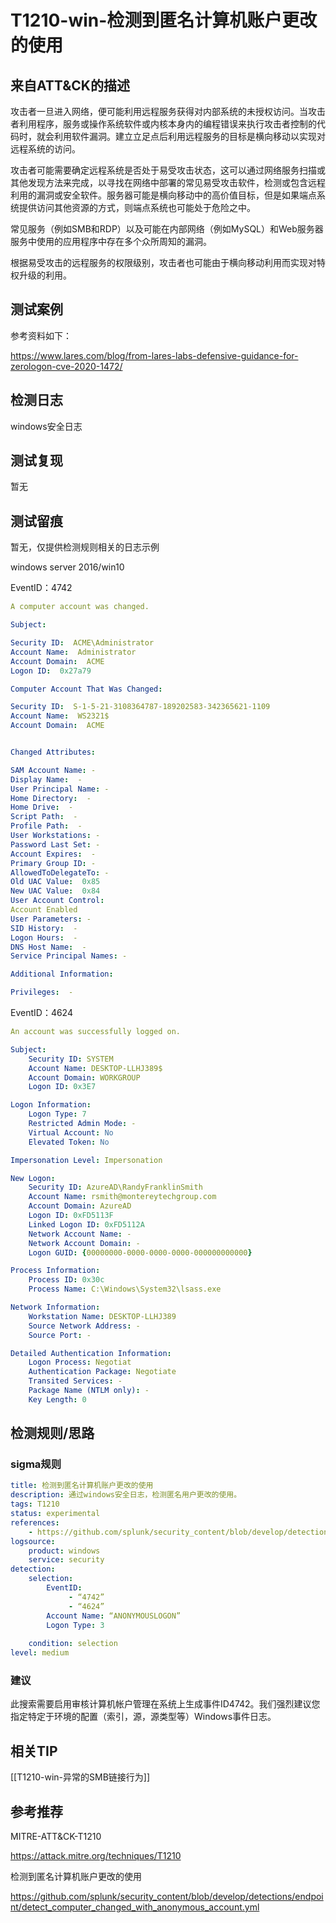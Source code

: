 # T1210-win-检测到匿名计算机账户更改的使用

## 来自ATT&CK的描述

攻击者一旦进入网络，便可能利用远程服务获得对内部系统的未授权访问。当攻击者利用程序，服务或操作系统软件或内核本身内的编程错误来执行攻击者控制的代码时，就会利用软件漏洞。建立立足点后利用远程服务的目标是横向移动以实现对远程系统的访问。

攻击者可能需要确定远程系统是否处于易受攻击状态，这可以通过网络服务扫描或其他发现方法来完成，以寻找在网络中部署的常见易受攻击软件，检测或包含远程利用的漏洞或安全软件。服务器可能是横向移动中的高价值目标，但是如果端点系统提供访问其他资源的方式，则端点系统也可能处于危险之中。

常见服务（例如SMB和RDP）以及可能在内部网络（例如MySQL）和Web服务器服务中使用的应用程序中存在多个众所周知的漏洞。

根据易受攻击的远程服务的权限级别，攻击者也可能由于横向移动利用而实现对特权升级的利用。

## 测试案例

参考资料如下：

<https://www.lares.com/blog/from-lares-labs-defensive-guidance-for-zerologon-cve-2020-1472/>

## 检测日志

windows安全日志

## 测试复现

暂无

## 测试留痕

暂无，仅提供检测规则相关的日志示例

windows server 2016/win10

EventID：4742

```yml
A computer account was changed.

Subject:

Security ID:  ACME\Administrator
Account Name:  Administrator
Account Domain:  ACME
Logon ID:  0x27a79

Computer Account That Was Changed:

Security ID:  S-1-5-21-3108364787-189202583-342365621-1109
Account Name:  WS2321$
Account Domain:  ACME


Changed Attributes:

SAM Account Name: -
Display Name:  -
User Principal Name: -
Home Directory:  -
Home Drive:  -
Script Path:  -
Profile Path:  -
User Workstations: -
Password Last Set: -
Account Expires:  -
Primary Group ID: -
AllowedToDelegateTo: -
Old UAC Value:  0x85
New UAC Value:  0x84
User Account Control: 
Account Enabled
User Parameters: -
SID History:  -
Logon Hours:  -
DNS Host Name:  -
Service Principal Names: -

Additional Information:

Privileges:  -
```

EventID：4624

```yml
An account was successfully logged on.

Subject:
    Security ID: SYSTEM
    Account Name: DESKTOP-LLHJ389$
    Account Domain: WORKGROUP
    Logon ID: 0x3E7

Logon Information:
    Logon Type: 7
    Restricted Admin Mode: -
    Virtual Account: No
    Elevated Token: No

Impersonation Level: Impersonation

New Logon:
    Security ID: AzureAD\RandyFranklinSmith
    Account Name: rsmith@montereytechgroup.com
    Account Domain: AzureAD
    Logon ID: 0xFD5113F
    Linked Logon ID: 0xFD5112A
    Network Account Name: -
    Network Account Domain: -
    Logon GUID: {00000000-0000-0000-0000-000000000000}

Process Information:
    Process ID: 0x30c
    Process Name: C:\Windows\System32\lsass.exe

Network Information:
    Workstation Name: DESKTOP-LLHJ389
    Source Network Address: -
    Source Port: -

Detailed Authentication Information:
    Logon Process: Negotiat
    Authentication Package: Negotiate
    Transited Services: -
    Package Name (NTLM only): -
    Key Length: 0
```

## 检测规则/思路

### sigma规则

```yml
title: 检测到匿名计算机账户更改的使用
description: 通过windows安全日志，检测匿名用户更改的使用。
tags: T1210
status: experimental
references:
    - https://github.com/splunk/security_content/blob/develop/detections/endpoint/detect_computer_changed_with_anonymous_account.yml
logsource:
    product: windows
    service: security
detection:
    selection:
        EventID: 
             - “4742”
             - “4624”
        Account Name: “ANONYMOUSLOGON”
        Logon Type: 3
          
    condition: selection
level: medium
```

### 建议

此搜索需要启用审核计算机帐户管理在系统上生成事件ID4742。我们强烈建议您指定特定于环境的配置（索引，源，源类型等）Windows事件日志。

## 相关TIP

[[T1210-win-异常的SMB链接行为]]

## 参考推荐

MITRE-ATT&CK-T1210

<https://attack.mitre.org/techniques/T1210>

检测到匿名计算机账户更改的使用

<https://github.com/splunk/security_content/blob/develop/detections/endpoint/detect_computer_changed_with_anonymous_account.yml>
